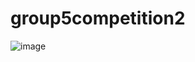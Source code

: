 # group5competition2

![image](https://github.com/user-attachments/assets/e44411bc-522c-4c32-9a0c-c6f6aafa89ea)

